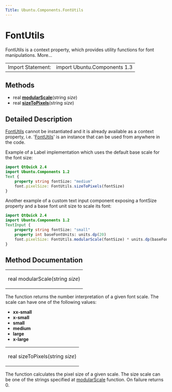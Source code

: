 ```yaml
---
Title: Ubuntu.Components.FontUtils
---
```

        
FontUtils
=========

<span class="subtitle"></span>
FontUtils is a context property, which provides utility functions for font manipulations. More...

|                   |                              |
|-------------------|------------------------------|
| Import Statement: | import Ubuntu.Components 1.3 |

<span id="methods"></span>
Methods
-------

-   real ****[modularScale](#modularScale-method)****(string *size*)
-   real ****[sizeToPixels](#sizeToPixels-method)****(string *size*)

<span id="details"></span>
Detailed Description
--------------------

[FontUtils](index.html) cannot be instantiated and it is already available as a context property, i.e. '[FontUtils](index.html)' is an instance that can be used from anywhere in the code.

Example of a Label implementation which uses the default base scale for the font size:

``` qml
import QtQuick 2.4
import Ubuntu.Components 1.2
Text {
    property string fontSize: "medium"
    font.pixelSize: FontUtils.sizeToPixels(fontSize)
}
```

Another example of a custom text input component exposing a fontSize property and a base font unit size to scale its font:

``` qml
import QtQuick 2.4
import Ubuntu.Components 1.2
TextInput {
    property string fontSize: "small"
    property int baseFontUnits: units.dp(20)
    font.pixelSize: FontUtils.modularScale(fontSize) * units.dp(baseFontUnits)
}
```

Method Documentation
--------------------

<table>
<colgroup>
<col width="100%" />
</colgroup>
<tbody>
<tr class="odd">
<td><p><span id="modularScale-method"></span><span class="type">real</span> <span class="name">modularScale</span>(<span class="type">string</span> <em>size</em>)</p></td>
</tr>
</tbody>
</table>

The function returns the number interpretation of a given font scale. The scale can have one of the following values:

-   **xx-small**
-   **x-small**
-   **small**
-   **medium**
-   **large**
-   **x-large**

<table>
<colgroup>
<col width="100%" />
</colgroup>
<tbody>
<tr class="odd">
<td><p><span id="sizeToPixels-method"></span><span class="type">real</span> <span class="name">sizeToPixels</span>(<span class="type">string</span> <em>size</em>)</p></td>
</tr>
</tbody>
</table>

The function calculates the pixel size of a given scale. The size scale can be one of the strings specified at [modularScale](#modularScale-method) function. On failure returns 0.

